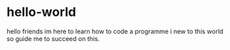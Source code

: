 # hello-world

hello friends
im here to learn how to code a programme
i new to this world
so guide me to succeed on this.
